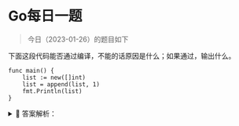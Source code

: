 # Go每日一题

> 今日（2023-01-26）的题目如下

下面这段代码能否通过编译，不能的话原因是什么；如果通过，输出什么。

```golang
func main() {
	list := new([]int)
	list = append(list, 1)
	fmt.Println(list)
}
```


<details>
<summary style="cursor: pointer">🔑 答案解析：</summary>
<div>

不能通过编译，new([]int) 之后的 list 是一个 `*[]int` 类型的指针，不能对指针执行 append 操作。可以使用 make() 初始化之后再用。同样的，map 和 channel 建议使用 make() 或字面量的方式初始化，不要用 new() 。

</div>
</details>